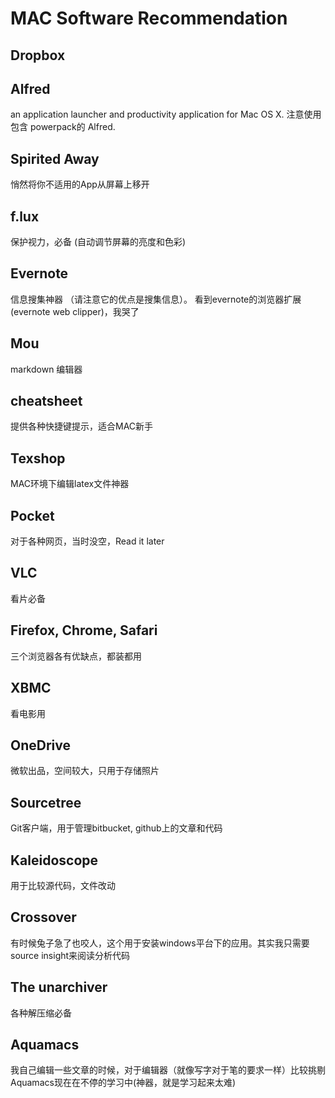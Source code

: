 # MAC Software Recommendation

## Dropbox

## Alfred 
an application launcher and productivity application for Mac OS X. 注意使用包含 
powerpack的 Alfred. 

## Spirited Away
悄然将你不适用的App从屏幕上移开

##  f.lux
保护视力，必备 (自动调节屏幕的亮度和色彩)

## Evernote
信息搜集神器 （请注意它的优点是搜集信息）。
看到evernote的浏览器扩展(evernote web clipper)，我哭了

## Mou
markdown 编辑器 

## cheatsheet
提供各种快捷键提示，适合MAC新手

## Texshop
MAC环境下编辑latex文件神器

## Pocket
对于各种网页，当时没空，Read it later

## VLC
看片必备

## Firefox, Chrome, Safari
三个浏览器各有优缺点，都装都用

## XBMC
看电影用 

## OneDrive
微软出品，空间较大，只用于存储照片

## Sourcetree
Git客户端，用于管理bitbucket, github上的文章和代码

## Kaleidoscope
用于比较源代码，文件改动

## Crossover
有时候兔子急了也咬人，这个用于安装windows平台下的应用。其实我只需要source insight来阅读分析代码

## The unarchiver
各种解压缩必备

## Aquamacs
我自己编辑一些文章的时候，对于编辑器（就像写字对于笔的要求一样）比较挑剔
Aquamacs现在在不停的学习中(神器，就是学习起来太难)


